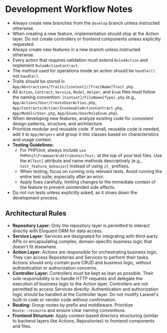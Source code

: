# Development Workflow Notes

- Always create new branches from the `develop` branch unless instructed otherwise.
- When creating a new feature, implementation should stop at the Action layer. Do not create controllers or frontend components unless explicitly requested.
- Always create new features in a new branch unless instructed otherwise.
- Every action that requires validation must extend `RuledAction` and implement `RuledActionContract`.
- The method used for operations inside an action should be `handler()` not `handle()`.
- Traits should be stored in `App/Abstractions/Traits/[context]/[TraitName]Trait.php`.
- All `Action`, `Contract`, `Service`, `Model`, `Helper`, and `Enum` files must follow the naming convention: `[Context]/FileName[Type].php` (e.g., `App/Actions/User/CreateUserAction.php`, `App/Contracts/Action/InvokeableActionContract.php`, `App/Models/User.php`, `App/Enums/UserRoleEnum.php`).
- When developing new features, analyze existing code for consistent design patterns, structure, and architecture.
- Prioritize modular and reusable code. If small, reusable code is needed, add it to `App/Helpers` and group it into classes based on characteristics and usage context.
- **Testing Guidelines:**
    - For PHPUnit, always include `use PHPUnit\Framework\Attributes\Test;` at the top of your test files. Use the `#[Test]` attribute and name methods descriptively (e.g., `test_feature_behavior`) instead of using `it_` prefixes.
    - When testing, focus on running only relevant tests. Avoid running the entire test suite, especially after an error.
    - Apply fixes carefully, limiting changes to the immediate context of the feature to prevent unintended side effects.
- Do not run tests unless explicitly asked, as it slows down the development process.

## Architectural Rules

- **Repository Layer:** Only the repository layer is permitted to interact directly with Eloquent ORM for data access.
- **Service Layer:** Services are designated for integrating with third-party APIs or encapsulating complex, domain-specific business logic that doesn't fit elsewhere.
- **Action Layer:** Actions are responsible for orchestrating business logic. They can access Repositories and Services to perform their tasks. Actions should only contain pure CRUD and business logic, without authentication or authorization concerns.
- **Controller Layer:** Controllers must be kept as lean as possible. Their sole responsibility is to handle HTTP requests and delegate the execution of business logic to the Action layer. Controllers are not permitted to access Services directly. Authentication and authorization logic should be handled at the Controller layer.
Do not modify Laravel's built-in code or vendor code without confirmation.
- **Routing:** Group routes by prefix and middleware. Prioritize `Route::resource` and ensure clear naming conventions.
- **Frontend Structure:** Apply context-based directory structuring (similar to backend layers like Actions, Repositories) to frontend components and files.
